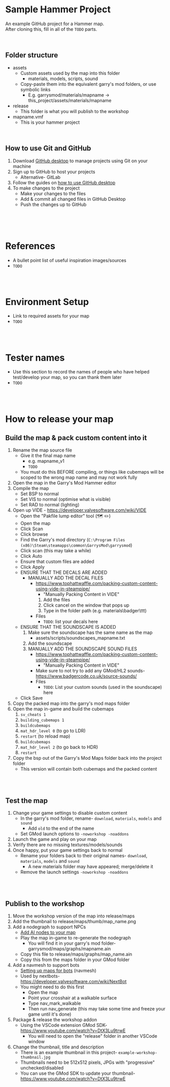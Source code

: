 # Sample Hammer Project
An example GitHub project for a Hammer map.<br>
After cloning this, fill in all of the `TODO` parts.

<br>

## Folder structure

* assets
    * Custom assets used by the map into this folder
        * materials, models, scripts, sound
    * Copy-paste them into the equivalent garry's mod folders, or use symbolic links
        * E.g. garrysmod/materials/mapname -> this_project/assets/materials/mapname
* release
    * This folder is what you will publish to the workshop
* mapname.vmf
    * This is your hammer project

<br>


## How to use Git and GitHub
1. Download [GitHub desktop](https://desktop.github.com/) to manage projects using Git on your machine
2. Sign up to GitHub to host your projects
    * Alternative- GitLab
3. Follow the guides on [how to use GitHub desktop](https://docs.github.com/en/desktop)
4. To make changes to the project
    * Make your changes to the files
    * Add & commit all changed files in GitHub Desktop
    * Push the changes up to GitHub



<br>

<br>
<br>


# References
* A bullet point list of useful inspiration images/sources
* `TODO`

<br>
<br>

# Environment Setup
* Link to required assets for your map
* `TODO`

<br>
<br>


# Tester names
* Use this section to record the names of people who have helped test/develop your map, so you can thank them later
* `TODO`

<br>
<br>

# How to release your map

## Build the map & pack custom content into it
1. Rename the map source file
    * Give it the final map name
        * e.g. mapname_v1
        * `TODO`
    * You must do this BEFORE compiling, or things like cubemaps will be scoped to the wrong map name and may not work fully
2. Open the map in the Garry's Mod Hammer editor
3. Compile the map
    * Set BSP to normal
    * Set VIS to normal (optimise what is visible)
    * Set RAD to normal (lighting)
4. Open up VIDE - https://developer.valvesoftware.com/wiki/VIDE
    * Open the "Pakfile lump editor" tool (🗺 ✏)
    * Open the map
    * Click Scan
    * Click browse
    * Find the Garry's mod directory (`C:\Program Files (x86)\Steam\steamapps\common\GarrysMod\garrysmod`)
    * Click scan (this may take a while)
    * Click Auto
    * Ensure that custom files are added
    * Click Apply
    * ENSURE THAT THE DECALS ARE ADDED
        * MANUALLY ADD THE DECAL FILES
            * https://www.tophattwaffle.com/packing-custom-content-using-vide-in-steampipe/
                * "Manually Packing Content in VIDE"
                1. Add the files
                2. Click cancel on the window that pops up
                3. Type in the folder path (e.g. materials\badger\ttt)
            * Files
                * `TODO`: list your decals here
    * ENSURE THAT THE SOUNDSCAPE IS ADDED
        1. Make sure the soundscape has the same name as the map
            * assets/scripts/soundscapes_mapname.txt
        2. Add the soundscape
        3. MANUALLY ADD THE SOUNDSCAPE SOUND FILES
            * https://www.tophattwaffle.com/packing-custom-content-using-vide-in-steampipe/
                * "Manually Packing Content in VIDE"
            * Make sure to not try to add any GMod/HL2 sounds- https://www.badgercode.co.uk/source-sounds/
            * Files
                * `TODO`: List your custom sounds (used in the soundscape) here
    * Click Save
5. Copy the packed map into the garry's mod maps folder
6. Open the map in-game and build the cubemaps
    1. `sv_cheats 1`
    2. `building_cubemaps 1`
    3. `buildcubemaps`
    4. `mat_hdr_level 0` (to go to LDR)
    5. `restart` (to reload map)
    6. `buildcubemaps`
    7. `mat_hdr_level 2` (to go back to HDR)
    8. `restart`
7. Copy the bsp out of the Garry's Mod Maps folder back into the project folder
    * This version will contain both cubemaps and the packed content

<br>
<br>

## Test the map
1. Change your game settings to disable custom content
    * In the garry's mod folder, rename- `download`, `materials`, `models` and `sound`
        * Add `old` to the end of the name
    * Set GMod launch options to `-noworkshop -noaddons`
2. Launch the game and play on your map
3. Verify there are no missing textures/models/sounds
4. Once happy, put your game settings back to normal
    * Rename your folders back to their original names- `download`, `materials`, `models` and `sound`
        * A new materials folder may have appeared; merge/delete it
    * Remove the launch settings `-noworkshop -noaddons`

<br>
<br>

## Publish to the workshop

1. Move the workshop version of the map into release/maps
2. Add the thumbnail to release/maps/thumb/map_name.png
3. Add a nodegraph to support NPCs
    * [Add AI nodes to your map](https://www.youtube.com/watch?v=r3jgAIsbySg)
    * Play the map in-game to re-generate the nodegraph
        * You will find it in your garry's mod folder- garrysmod/maps/graphs/mapname.ain
    * Copy this file to release/maps/graphs/map_name.ain
    * Copy this from the maps folder in your GMod folder
4. Add a navmesh to support bots
    * [Setting up maps for bots](https://www.youtube.com/watch?v=hShf-Kl7EHY) (navmesh)
    * Used by nextbots- https://developer.valvesoftware.com/wiki/NextBot
    * You might need to do this first
        * Open the map
        * Point your crosshair at a walkable surface
        * Type nav_mark_walkable
        * Then run nav_generate (this may take some time and freeze your game until it's done)
5. Package & release the workshop addon
    * Using the VSCode extension GMod SDK- https://www.youtube.com/watch?v=DtX3Lu9trwE
        * You will need to open the "release" folder in another VSCode window
6. Change the thumbnail, title and description
    * There is an example thumbnail in this project- `example-workshop-thumbnail.jpg`
    * Thumbnails need to be 512x512 pixels, JPGs with "progressive" unchecked/disabled
    * You can use the GMod SDK to update your thumbnail- https://www.youtube.com/watch?v=DtX3Lu9trwE

